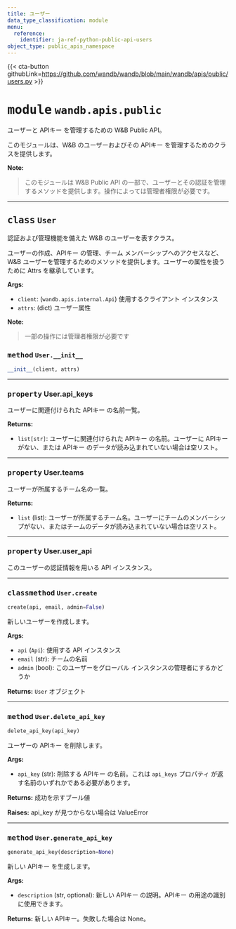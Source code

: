 ```yaml
---
title: ユーザー
data_type_classification: module
menu:
  reference:
    identifier: ja-ref-python-public-api-users
object_type: public_apis_namespace
---
```


{{< cta-button githubLink=https://github.com/wandb/wandb/blob/main/wandb/apis/public/users.py >}}




# <kbd>module</kbd> `wandb.apis.public`
ユーザーと APIキー を管理するための W&B Public API。 

このモジュールは、W&B のユーザーおよびその APIキー を管理するためのクラスを提供します。 



**Note:**

> このモジュールは W&B Public API の一部で、ユーザーとその認証を管理するメソッドを提供します。操作によっては管理者権限が必要です。 



---

## <kbd>class</kbd> `User`
認証および管理機能を備えた W&B のユーザーを表すクラス。 

ユーザーの作成、APIキー の管理、チーム メンバーシップへのアクセスなど、W&B ユーザーを管理するためのメソッドを提供します。ユーザーの属性を扱うために Attrs を継承しています。 



**Args:**
 
 - `client`:  (`wandb.apis.internal.Api`) 使用するクライアント インスタンス 
 - `attrs`:  (dict) ユーザー属性 



**Note:**

> 一部の操作には管理者権限が必要です 

### <kbd>method</kbd> `User.__init__`

```python
__init__(client, attrs)
```






---

### <kbd>property</kbd> User.api_keys

ユーザーに関連付けられた APIキー の名前一覧。 



**Returns:**
 
 - `list[str]`:  ユーザーに関連付けられた APIキー の名前。ユーザーに APIキー がない、または APIキー のデータが読み込まれていない場合は空リスト。 

---

### <kbd>property</kbd> User.teams

ユーザーが所属するチーム名の一覧。 



**Returns:**
 
 - `list` (list):  ユーザーが所属するチーム名。ユーザーにチームのメンバーシップがない、またはチームのデータが読み込まれていない場合は空リスト。 

---

### <kbd>property</kbd> User.user_api

このユーザーの認証情報を用いる API インスタンス。 



---

### <kbd>classmethod</kbd> `User.create`

```python
create(api, email, admin=False)
```

新しいユーザーを作成します。 



**Args:**
 
 - `api` (`Api`):  使用する API インスタンス 
 - `email` (str):  チームの名前 
 - `admin` (bool):  このユーザーをグローバル インスタンスの管理者にするかどうか 



**Returns:**
 `User` オブジェクト 

---

### <kbd>method</kbd> `User.delete_api_key`

```python
delete_api_key(api_key)
```

ユーザーの APIキー を削除します。 



**Args:**
 
 - `api_key` (str):  削除する APIキー の名前。これは `api_keys` プロパティ が返す名前のいずれかである必要があります。 



**Returns:**
 成功を示すブール値 



**Raises:**
 api_key が見つからない場合は ValueError 

---

### <kbd>method</kbd> `User.generate_api_key`

```python
generate_api_key(description=None)
```

新しい APIキー を生成します。 



**Args:**
 
 - `description` (str, optional):  新しい APIキー の説明。APIキー の用途の識別に使用できます。 



**Returns:**
 新しい APIキー。失敗した場合は None。
```